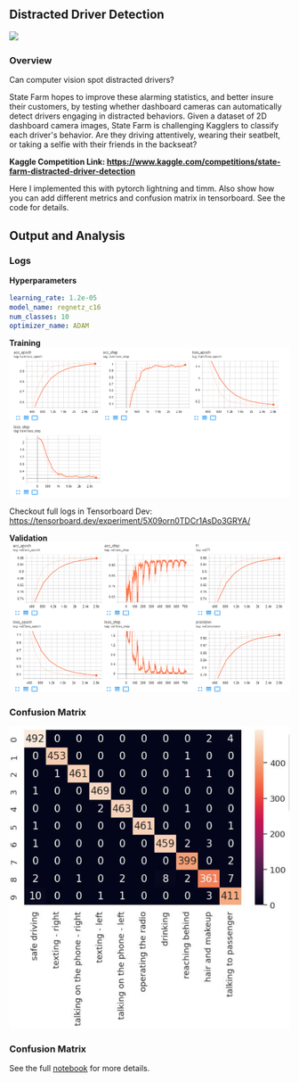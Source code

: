 ## Distracted Driver Detection

![](https://storage.googleapis.com/kaggle-competitions/kaggle/5048/media/drivers_statefarm.png)

### Overview
Can computer vision spot distracted drivers?

State Farm hopes to improve these alarming statistics, and better insure their customers, by testing whether dashboard cameras can automatically detect drivers engaging in distracted behaviors. Given a dataset of 2D dashboard camera images, State Farm is challenging Kagglers to classify each driver's behavior. Are they driving attentively, wearing their seatbelt, or taking a selfie with their friends in the backseat?

**Kaggle Competition Link: https://www.kaggle.com/competitions/state-farm-distracted-driver-detection**

Here I implemented this with pytorch lightning and timm. Also show how you can add different metrics and confusion matrix in tensorboard. See the code for details.


## Output and Analysis


### Logs

**Hyperparameters**
```yaml
learning_rate: 1.2e-05
model_name: regnetz_c16
num_classes: 10
optimizer_name: ADAM
```
**Training**
![](images/state_driver_train.png)

Checkout full logs in Tensorboard Dev: https://tensorboard.dev/experiment/5X09orn0TDCr1AsDo3GRYA/

**Validation**
![](images/state_driver_valid.png)

### Confusion Matrix
![](images/state_driver_confusion_matrix.png)


### Confusion Matrix

See the full [notebook](pytorchlightning-state-driver-detection.ipynb) for more details.